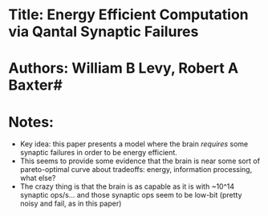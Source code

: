 # Title: Energy Efficient Computation via Qantal Synaptic Failures #
# Authors: William B Levy, Robert A Baxter# 

# Notes: #
- Key idea: this paper presents a model where the brain *requires* some synaptic
failures in order to be energy efficient.
- This seems to provide some evidence that the brain is near some sort of
pareto-optimal curve about tradeoffs: energy, information processing, what else?
- The crazy thing is that the brain is as capable as it is with ~10^14 synaptic
ops/s... and those synaptic ops seem to be low-bit (pretty noisy and fail, as 
in this paper)

